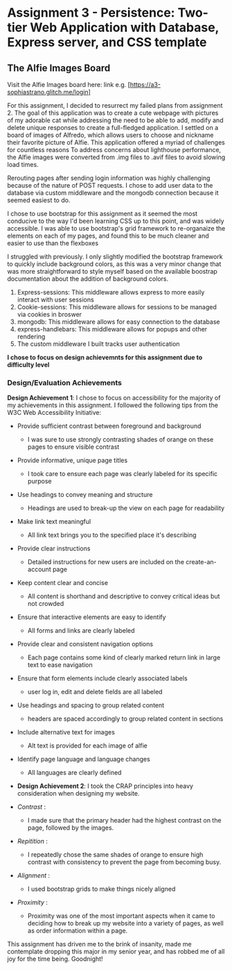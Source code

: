 Assignment 3 - Persistence: Two-tier Web Application with Database, Express server, and CSS template
===



## The Alfie Images Board

Visit the Alfie Images board here: link e.g. [https://a3-sophiastrano.glitch.me/login]

For this assignment, I decided to resurrect my failed plans from assignment 2. The goal of this application was to create a 
cute webpage with pictures of my adorable cat while addressing the need to be able to add, 
modify and delete unique responses to create a full-fledged application. I settled on a board of images of Alfredo,
which allows users to choose and nickname their favorite picture of Alfie. This application offered a myriad of challenges for countless reasons
To address concerns about lighthouse performance, the Alfie images were converted from .img files to .avif files to avoid slowing load times. 


Rerouting pages after sending login information was highly challenging because of the nature of POST requests.
I chose to add user data to the database via custom middleware and the mongodb connection because it seemed easiest to do.

I chose to use bootstrap for this assignment as it seemed the most conducive to the way I'd been learning CSS up to this point, and was widely accessible.
I was able to use bootstrap's grid framework to re-organaize the elements on each of my pages, and found this to be much cleaner and easier to use than the flexboxes 

I struggled with previously. I only slightly modified the bootstrap framework to quickly include background colors, as this was a very minor change
that was more straightforward to style myself based on the available boostrap documentation about the addition of background colors. 


 1. Express-sessions: This middleware allows express to more easily interact with user sessions
 2. Cookie-sessions: This middleware allows for sessions to be managed via cookies in broswer
 3. mongodb: This middleware allows for easy connection to the database 
 4. express-handlebars: This middleware allows for popups and other rendering
 5. The custom middleware I built tracks user authentication

**I chose to focus on design achievemnts for this assignment due to difficulty level**

### Design/Evaluation Achievements
**Design Achievement 1**: I chose to focus on accessibility for the majority of my achievements in this assignment.
 I followed the following tips from the W3C Web Accessibility Initiative:
 
 - Provide sufficient contrast between foreground and background 
   - I was sure to use strongly contrasting shades of orange on these pages to ensure visible contrast
 
 - Provide informative, unique page titles
   - I took care to ensure each page was clearly labeled for its specific purpose
   
 - Use headings to convey meaning and structure
   - Headings are used to break-up the view on each page for readability
   
 - Make link text meaningful
   - All link text brings you to the specified place it's describing
   
 - Provide clear instructions
   - Detailed instructions for new users are included on the create-an-account page
   
 - Keep content clear and concise
    - All content is shorthand and descriptive to convey critical ideas but not crowded
    
 - Ensure that interactive elements are easy to identify
   - All forms and links are clearly labeled
   
 - Provide clear and consistent navigation options
   -  Each page contains some kind of clearly marked return link in large text to ease navigation
   
 - Ensure that form elements include clearly associated labels
   - user log in, edit and delete fields are all labeled
   
 - Use headings and spacing to group related content
   - headers are spaced accordingly to group related content in sections
   
 - Include alternative text for images
   - Alt text is provided for each image of alfie
   
 - Identify page language and language changes
    - All languages are clearly defined
    
 - **Design Achievement 2**: I took the CRAP principles into heavy consideration when designing my website.
 - *Contrast* :
    - I made sure that the primary header had the highest contrast on the page, followed by the images. 
 - *Repitition* : 
   - I repeatedly chose the same shades of orange to ensure high contrast with consistency to prevent the page from becoming busy.
 - *Alignment* :
   - I used bootstrap grids to make things nicely aligned
 - *Proximity* :
   - Proximity was one of the most important aspects when it came to deciding how to break up my website into a variety of pages, as well as order information within a page.

This assignment has driven me to the brink of insanity, made me contemplate dropping this major in my senior year, and has robbed me of all joy for the time being. Goodnight!
 
